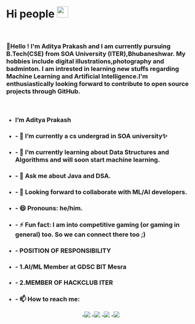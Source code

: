 <p><b><h1>Hi people <img src="https://raw.githubusercontent.com/MartinHeinz/MartinHeinz/master/wave.gif" width="30px"></h1></b></p><br>
<h3>🖤Hello !
I'm Aditya Prakash and I am currently pursuing B.Tech(CSE) from SOA University (ITER),Bhubaneshwar. My hobbies include digital illustrations,photography and badminton.
I am intrested in learning new stuffs regarding Machine Learning and Artificial Intelligence.I'm enthusiastically looking forward to contribute to open source projects through GitHub.



    
</h3><br>
    
    
  
- <b><h3> I’m Aditya Prakash</h3></b>
- <b><h3>- 🔭 I’m currently a cs undergrad in SOA university✨</h3></b>
- <b><h3>- 🌱 I’m currently learning about Data Structures and Algorithms and will soon start machine learning.</h3></b>
- <b><h3>- 💬 Ask me about Java and DSA.</h3></b>
- <b><h3>- 👬 Looking forward to collaborate with ML/AI developers.</h3></b>
- <b> <h3>- 😄 Pronouns: he/him. </h3></b>
- <b><h3>- ⚡ Fun fact: I am into competitive gaming (or gaming in general) too. So we can connect there too ;) </h3></b>
- <b><h3>- POSITION OF RESPONSIBILITY</b></h3>
- <b><h3>- 1.AI/ML Member at GDSC BIT Mesra</b></h3>
- <b><h3>- 2.MEMBER OF HACKCLUB ITER<b></h3>
- <b><h3> - 📫 How to reach me:</h3></b>
<p align='center'>
-<a href = "https://www.linkedin.com/in/aditya-prakash-4a0438208/"><img src="https://img.icons8.com/cute-clipart/45/000000/linkedin.png"/></a>
-<a href = "http://twitter.com/adityap897"><img src="https://img.icons8.com/cotton/45/000000/twitter.png"/></a>
-<a href = "https://instagram.com/adityap897"><img src="https://img.icons8.com/color/45/000000/instagram-new.png"/></a>
-<a href = "https://www.facebook.com/adityap897/"><img src="https://img.icons8.com/fluent/48/000000/facebook-new.png"/></a></p>
    

